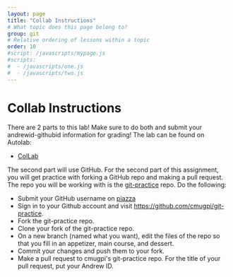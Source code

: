 ```yaml
---
layout: page
title: "Collab Instructions"
# What topic does this page belong to?
group: git
# Relative ordering of lessons within a topic
order: 10
#script: /javascripts/mypage.js
#scripts:
#  - /javascripts/one.js
#  - /javascripts/two.js
---
```


# Collab Instructions

There are 2 parts to this lab! Make sure to do both and submit your
andrewid-githubid information for grading! The lab can be found on
Autolab:

- [ColLab](https://autolab.andrew.cmu.edu/courses/07131-f21/assessments/collab)

The second part will use GitHub.
For the second part of this assignment, you will get practice with
forking a GitHub repo and making a pull request. The repo you will be
working with is the [git-practice][git-practice] repo. Do the
following:

- Submit your GitHub username on [piazza](https://piazza.com/class/ky1arjp9ogx68y)
- Sign in to your Github account and visit <https://github.com/cmugpi/git-practice>.
- Fork the git-practice repo.
- Clone your fork of the git-practice repo.
- On a new branch (named what you want), edit the files of the repo so that you
  fill in an appetizer, main course, and dessert.
- Commit your changes and push them to your fork.
- Make a pull request to cmugpi's git-practice repo. For the title of your pull
  request, put your Andrew ID.

[git-practice]: https://github.com/cmugpi/git-practice
